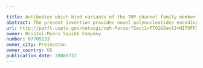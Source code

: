 ```yaml
---

title: Antibodies which bind variants of the TRP channel family member, LTRPC3
abstract: The present invention provides novel polynucleotides encoding LTRPC3g, LTRPC3h, LTRPC3i, LTRPC3j, LTRPC3k, or LTRPC3l polypeptides, fragments and homologues thereof. Also provided are vectors, host cells, antibodies, and recombinant and synthetic methods for producing said polypeptides. The invention further relates to diagnostic and therapeutic methods for applying these novel LTRPC3g, LTRPC3h, LTRPC3i, LTRPC3j, LTRPC3k, or LTRPC3l polypeptides to the diagnosis, treatment, and/or prevention of various diseases and/or disorders related to these polypeptides. The invention further relates to screening methods for identifying agonists and antagonists of the polynucleotides and polypeptides of the present invention.
url: http://patft.uspto.gov/netacgi/nph-Parser?Sect1=PTO2&Sect2=HITOFF&p=1&u=%2Fnetahtml%2FPTO%2Fsearch-adv.htm&r=1&f=G&l=50&d=PALL&S1=07705133&OS=07705133&RS=07705133
owner: Bristol-Myers Squibb Company
number: 07705133
owner_city: Preinceton
owner_country: US
publication_date: 20080722
---
```

